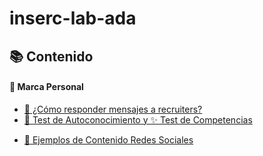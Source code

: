 # inserc-lab-ada

## 📚 Contenido

#### 📝 Marca Personal
<!-- Link a como responder preguntas de recruiters -->
- [🫡 ¿Cómo responder mensajes a recruiters?](./articles/respuesta-preguntas-recruiters.md)
- [🤗 Test de Autoconocimiento y ✨ Test de Competencias ](https://www.mydiscprofile.com/es-ar/)

<!-- Al hacer click descargar el archivo -->
- [📝 Ejemplos de Contenido Redes Sociales](./files/Redes-sociales-contenido.pptx)